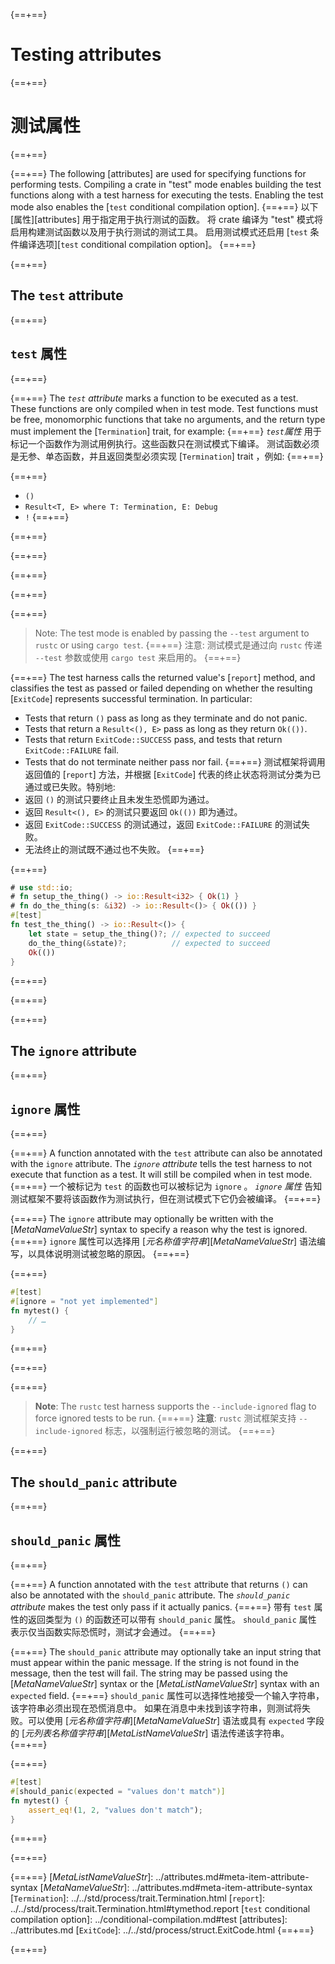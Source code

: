 {==+==}
# Testing attributes
{==+==}
# 测试属性
{==+==}


{==+==}
The following [attributes] are used for specifying functions for performing
tests. Compiling a crate in "test" mode enables building the test functions
along with a test harness for executing the tests. Enabling the test mode also
enables the [`test` conditional compilation option].
{==+==}
以下 [属性][attributes] 用于指定用于执行测试的函数。
将 crate 编译为 "test" 模式将启用构建测试函数以及用于执行测试的测试工具。
启用测试模式还启用 [`test` 条件编译选项][`test` conditional compilation option]。
{==+==}


{==+==}
## The `test` attribute
{==+==}
## `test` 属性
{==+==}


{==+==}
The *`test` attribute* marks a function to be executed as a test. These
functions are only compiled when in test mode. Test functions must be free,
monomorphic functions that take no arguments, and the return type must implement the [`Termination`] trait, for example:
{==+==}
 *`test`属性* 用于标记一个函数作为测试用例执行。这些函数只在测试模式下编译。
 测试函数必须是无参、单态函数，并且返回类型必须实现 [`Termination`] trait ，例如:
{==+==}


{==+==}
* `()`
* `Result<T, E> where T: Termination, E: Debug`
* `!`
{==+==}

{==+==}


{==+==}
<!-- If the previous section needs updating (from "must take no arguments"
  onwards, also update it in the crates-and-source-files.md file -->
{==+==}

{==+==}


{==+==}
> Note: The test mode is enabled by passing the `--test` argument to `rustc`
> or using `cargo test`.
{==+==}
> 注意: 测试模式是通过向 `rustc` 传递 `--test` 参数或使用 `cargo test` 来启用的。
{==+==}


{==+==}
The test harness calls the returned value's [`report`] method, and classifies the test as passed or failed depending on whether the resulting [`ExitCode`] represents successful termination.
In particular:
* Tests that return `()` pass as long as they terminate and do not panic.
* Tests that return a `Result<(), E>` pass as long as they return `Ok(())`.
* Tests that return `ExitCode::SUCCESS` pass, and tests that return `ExitCode::FAILURE` fail.
* Tests that do not terminate neither pass nor fail.
{==+==}
测试框架将调用返回值的 [`report`] 方法，并根据 [`ExitCode`] 代表的终止状态将测试分类为已通过或已失败。特别地:
* 返回 `()` 的测试只要终止且未发生恐慌即为通过。
* 返回 `Result<(), E>` 的测试只要返回 `Ok(())` 即为通过。
* 返回 `ExitCode::SUCCESS` 的测试通过，返回 `ExitCode::FAILURE` 的测试失败。
* 无法终止的测试既不通过也不失败。
{==+==}


{==+==}
```rust
# use std::io;
# fn setup_the_thing() -> io::Result<i32> { Ok(1) }
# fn do_the_thing(s: &i32) -> io::Result<()> { Ok(()) }
#[test]
fn test_the_thing() -> io::Result<()> {
    let state = setup_the_thing()?; // expected to succeed
    do_the_thing(&state)?;          // expected to succeed
    Ok(())
}
```
{==+==}

{==+==}


{==+==}
## The `ignore` attribute
{==+==}
## `ignore` 属性
{==+==}


{==+==}
A function annotated with the `test` attribute can also be annotated with the
`ignore` attribute. The *`ignore` attribute* tells the test harness to not
execute that function as a test. It will still be compiled when in test mode.
{==+==}
一个被标记为 `test` 的函数也可以被标记为 `ignore` 。
 *`ignore` 属性* 告知测试框架不要将该函数作为测试执行，但在测试模式下它仍会被编译。
{==+==}


{==+==}
The `ignore` attribute may optionally be written with the [_MetaNameValueStr_]
syntax to specify a reason why the test is ignored.
{==+==}
 `ignore` 属性可以选择用 [_元名称值字符串_][_MetaNameValueStr_] 语法编写，以具体说明测试被忽略的原因。
{==+==}


{==+==}
```rust
#[test]
#[ignore = "not yet implemented"]
fn mytest() {
    // …
}
```
{==+==}

{==+==}


{==+==}
> **Note**: The `rustc` test harness supports the `--include-ignored` flag to
> force ignored tests to be run.
{==+==}
> **注意**: `rustc` 测试框架支持 `--include-ignored` 标志，以强制运行被忽略的测试。
{==+==}


{==+==}
## The `should_panic` attribute
{==+==}
## `should_panic` 属性
{==+==}


{==+==}
A function annotated with the `test` attribute that returns `()` can also be
annotated with the `should_panic` attribute. The *`should_panic` attribute*
makes the test only pass if it actually panics.
{==+==}
带有 `test` 属性的返回类型为 `()` 的函数还可以带有 `should_panic` 属性。 `should_panic` 属性 表示仅当函数实际恐慌时，测试才会通过。
{==+==}


{==+==}
The `should_panic` attribute may optionally take an input string that must
appear within the panic message. If the string is not found in the message,
then the test will fail. The string may be passed using the
[_MetaNameValueStr_] syntax or the [_MetaListNameValueStr_] syntax with an
`expected` field.
{==+==}
`should_panic` 属性可以选择性地接受一个输入字符串，该字符串必须出现在恐慌消息中。
如果在消息中未找到该字符串，则测试将失败。可以使用 [_元名称值字符串_][_MetaNameValueStr_] 语法或具有 `expected` 字段的 [_元列表名称值字符串_][_MetaListNameValueStr_] 语法传递该字符串。
{==+==}


{==+==}
```rust
#[test]
#[should_panic(expected = "values don't match")]
fn mytest() {
    assert_eq!(1, 2, "values don't match");
}
```
{==+==}

{==+==}


{==+==}
[_MetaListNameValueStr_]: ../attributes.md#meta-item-attribute-syntax
[_MetaNameValueStr_]: ../attributes.md#meta-item-attribute-syntax
[`Termination`]: ../../std/process/trait.Termination.html
[`report`]: ../../std/process/trait.Termination.html#tymethod.report
[`test` conditional compilation option]: ../conditional-compilation.md#test
[attributes]: ../attributes.md
[`ExitCode`]: ../../std/process/struct.ExitCode.html
{==+==}

{==+==}